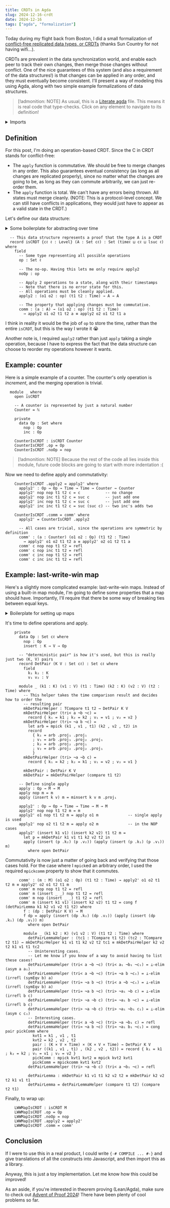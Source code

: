 ```yaml
---
title: CRDTs in Agda
slug: 2024-12-16-crdt
date: 2024-12-16
tags: ["agda", "formalization"]
---
```


Today during my flight back from Boston, I did a small formalization of [conflict-free replicated data types, or CRDTs][crdt] (thanks Sun Country for not having wifi...).

CRDTs are prevalent in the data synchronization world, and enable each peer to track their own changes, then merge those changes without conflict.
One of the nice guarantees of this system (and also a requirement of the data structures!) is that changes can be applied in any order, and they must eventually become consistent.
I'll present a way of modeling this using Agda, along with two simple example formalizations of data structures.

[crdt]: https://en.wikipedia.org/wiki/Conflict-free_replicated_data_type

> [!admonition: NOTE]
> As usual, this is a [Literate agda][lagda] file.
> This means it is real code that type-checks.
> Click on any element to navigate to its definition!

[lagda]: https://agda.readthedocs.io/en/latest/tools/literate-programming.html

<details>
  <summary>Imports</summary>

```
module 2024-12-16-crdt where

open import Agda.Primitive
open import Data.List using (List; _∷_; [])
open import Data.Nat using (ℕ; suc)
open import Data.Product
open import Data.Bool using (true; false)
open import Data.Unit using ()
open import Data.Empty
open import Function
open import Relation.Binary.Bundles
open import Relation.Binary.Definitions
open import Relation.Binary.Consequences
open import Relation.Binary.Structures
import Relation.Binary.PropositionalEquality as Eq
open import Relation.Binary.PropositionalEquality hiding (isEquivalence; isDecEquivalence)
open Eq.≡-Reasoning
open import Relation.Nullary.Decidable
open import Relation.Nullary.Negation
open import Relation.Nullary.Reflects
```

</details>

## Definition

For this post, I'm doing an operation-based CRDT.
Since the C in CRDT stands for conflict-free:

- The `apply` function is commutative.
  We should be free to merge changes in any order.
  This also guarantees eventual consistency (as long as all changes are replicated properly), since no matter what the changes are going to be, as long as they can commute arbitrarily, we can just re-order them.
- The `apply` function is total.
  We can't have any errors being thrown.
  All states must merge cleanly.
  (NOTE: This is a protocol-level concept. We can still have conflicts in applications, they would just have to appear as a valid state in the CRDT.)

Let's define our data structure:

<details>
  <summary>Some boilerplate for abstracting over time</summary>

```
-- ignore the levels, they are there so `Time` can be abstracted over
module _ {ℓ cℓ timeℓ timeℓ₁ timeℓ₂ : Level} (TimeOrder : StrictTotalOrder timeℓ timeℓ₁ timeℓ₂) where
  open StrictTotalOrder (TimeOrder)
    using (compare; _<_; _≈_; _>_; asym; irrefl; isDecEquivalence)
    renaming (Carrier to Time)
  open IsDecEquivalence (isDecEquivalence) using () renaming (sym to symEqv)

  TCompare : Time → Time → Set (timeℓ₁ ⊔ timeℓ₂)
  TCompare t1 t2 = Tri (t1 < t2) (t1 ≈ t2) (t1 > t2)
```

</details>

```
  -- This data structure represents a proof that the type A is a CRDT
  record isCRDT {cℓ ℓ : Level} (A : Set cℓ) : Set (timeℓ ⊔ cℓ ⊔ lsuc ℓ) where
    field
      -- Some type representing all possible operations
      op : Set ℓ

      -- The no-op. Having this lets me only require apply2
      noOp : op

      -- Apply 2 operations to a state, along with their timestamps
      -- Note that there is no error state for this.
      -- All operations must be cleanly applied.
      apply2 : (o1 o2 : op) (t1 t2 : Time) → A → A

      -- The property that applying changes must be commutative.
      comm : (a : A) → (o1 o2 : op) (t1 t2 : Time)
        → apply2 o1 o2 t1 t2 a ≡ apply2 o2 o1 t2 t1 a
```

I think in reality it would be the job of `op` to store the time, rather than the entire `isCRDT`, but this is the way I wrote it :sob:

Another note is, I required `apply2` rather than just `apply` taking a single operation, because I have to express the fact that the data structure can choose to reorder my operations however it wants.

## Example: counter

Here is a simple example of a counter. The counter's only operation is _increment_, and the merging operation is trivial.

```
  module _ where
    open isCRDT

    -- A counter is represented by just a natural number
    Counter = ℕ

    private
      data Op : Set where
        nop : Op
        inc : Op

    CounterIsCRDT : isCRDT Counter
    CounterIsCRDT .op = Op
    CounterIsCRDT .noOp = nop
```

> [!admonition: NOTE]
> Because the rest of the code all lies inside this module, future code blocks are going to start with more indentation :(

Now we need to define apply and commutativity:

```
    CounterIsCRDT .apply2 = apply2' where
      apply2' : Op → Op → Time → Time → Counter → Counter
      apply2' nop nop t1 t2 c = c           -- no change
      apply2' nop inc t1 t2 c = suc c       -- just add one
      apply2' inc nop t1 t2 c = suc c       -- just add one
      apply2' inc inc t1 t2 c = suc (suc c) -- two inc's adds two

    CounterIsCRDT .comm = comm' where
      apply2' = CounterIsCRDT .apply2

      -- All cases are trivial, since the operations are symmetric by definition
      comm' : (a : Counter) (o1 o2 : Op) (t1 t2 : Time)
        → apply2' o1 o2 t1 t2 a ≡ apply2' o2 o1 t2 t1 a
      comm' c nop nop t1 t2 = refl
      comm' c nop inc t1 t2 = refl
      comm' c inc nop t1 t2 = refl
      comm' c inc inc t1 t2 = refl
```

## Example: last-write-win map

Here's a slightly more complicated example: last-write-win maps.
Instead of using a built-in map module, I'm going to define some properties that a map should have.
Importantly, I'll require that there be some way of breaking ties between equal keys.

<details>
  <summary>Boilerplate for setting up maps</summary>

```
  record isMap (M K V : Set cℓ) : Set (cℓ ⊔ timeℓ) where
    constructor mkIsMap
    field
      mget : M → K → V
      mext : (m1 m2 : M) → ((k : K) → mget m1 k ≡ mget m2 k) → m1 ≡ m2
      minsert : (k : K) (v : V) (m : M) → Σ M (λ m' → mget m' k ≡ v)

      -- These functions are used to arbitrarily order two choices in case the time _and_ keys collide
      -- It must be deterministic
      mpick : (kvt1 kvt2 : K × V × Time) → (K × V × Time) × (K × V × Time)
      mpickcomm : (kvt1 kvt2 : K × V × Time) → mpick kvt1 kvt2 ≡ mpick kvt2 kvt1

  MapType : (K V : Set cℓ) → Set (lsuc cℓ ⊔ timeℓ)
  MapType K V = Σ (Set cℓ) (λ M → isMap M K V)

  module _ (K V : Set cℓ) (Map : MapType K V) where
    open isCRDT

    M = Map .proj₁
    open isMap (Map .proj₂)
```

</details>

It's time to define operations and apply.

```
    private
      data Op : Set cℓ where
        nop : Op
        insert : K → V → Op

      -- "deterministic pair" is how it's used, but this is really just two (K, V) pairs
      record DetPair (K V : Set cℓ) : Set cℓ where
        field
          k₁ k₂ : K
          v₁ v₂ : V

      module _ (k1 : K) (v1 : V) (t1 : Time) (k2 : K) (v2 : V) (t2 : Time) where
        -- This helper takes the time comparison result and decides how to order the
        -- resulting pair
        mkDetPairHelper : TCompare t1 t2 → DetPair K V
        mkDetPairHelper (tri< a ¬b ¬c) =
          record { k₁ = k1 ; k₂ = k2 ; v₁ = v1 ; v₂ = v2 }
        mkDetPairHelper (tri≈ ¬a b ¬c) =
          let arb = mpick (k1 , v1 , t1) (k2 , v2 , t2) in
          record
            { k₁ = arb .proj₁ .proj₁
            ; v₁ = arb .proj₁ .proj₂ .proj₁
            ; k₂ = arb .proj₂ .proj₁
            ; v₂ = arb .proj₂ .proj₂ .proj₁
            }
        mkDetPairHelper (tri> ¬a ¬b c) =
          record { k₁ = k2 ; k₂ = k1 ; v₁ = v2 ; v₂ = v1 }

        mkDetPair : DetPair K V
        mkDetPair = mkDetPairHelper (compare t1 t2)

      -- Define single apply
      apply : Op → M → M
      apply nop m = m
      apply (insert k v) m = minsert k v m .proj₁

      apply2' : Op → Op → Time → Time → M → M
      apply2' nop nop t1 t2 m = m
      apply2' o1 nop t1 t2 m = apply o1 m             -- single apply is used
      apply2' nop o2 t1 t2 m = apply o2 m             -- in the NOP cases
      apply2' (insert k1 v1) (insert k2 v2) t1 t2 m =
        let p = mkDetPair k1 v1 t1 k2 v2 t2 in
        apply (insert (p .k₂) (p .v₂)) (apply (insert (p .k₁) (p .v₁)) m)
          where open DetPair
```

Commutativity is now just a matter of going back and verifying that those cases hold.
For the case where I `mpick`ed an arbitrary order, I used the required `mpickcomm` property to show that it commutes.

```
      comm' : (m : M) (o1 o2 : Op) (t1 t2 : Time) → apply2' o1 o2 t1 t2 m ≡ apply2' o2 o1 t2 t1 m
      comm' m nop nop t1 t2 = refl
      comm' m (insert _ _) nop t1 t2 = refl
      comm' m nop (insert _ _) t1 t2 = refl
      comm' m (insert k1 v1) (insert k2 v2) t1 t2 = cong f (detPairLemma k1 k2 v1 v2 t1 t2) where
        f : (dp : DetPair K V) → M
        f dp = apply (insert (dp .k₂) (dp .v₂)) (apply (insert (dp .k₁) (dp .v₁)) m)
          where open DetPair

        module _ (k1 k2 : K) (v1 v2 : V) (t1 t2 : Time) where
          detPairLemmaHelper : (tc1 : TCompare t1 t2) (tc2 : TCompare t2 t1) → mkDetPairHelper k1 v1 t1 k2 v2 t2 tc1 ≡ mkDetPairHelper k2 v2 t2 k1 v1 t1 tc2
          -- Uninteresting cases.
          -- Let me know if you know of a way to avoid having to list these cases!
          detPairLemmaHelper (tri< a ¬b ¬c) (tri< a₁ ¬b₁ ¬c₁) = ⊥-elim (asym a a₁)
          detPairLemmaHelper (tri< a ¬b ¬c) (tri≈ ¬a b ¬c₁) = ⊥-elim (irrefl (symEqv b) a)
          detPairLemmaHelper (tri≈ ¬a b ¬c) (tri< a ¬b ¬c₁) = ⊥-elim (irrefl (symEqv b) a)
          detPairLemmaHelper (tri≈ ¬a b ¬c) (tri> ¬a₁ ¬b c) = ⊥-elim (irrefl b c)
          detPairLemmaHelper (tri> ¬a ¬b c) (tri≈ ¬a₁ b ¬c) = ⊥-elim (irrefl b c)
          detPairLemmaHelper (tri> ¬a ¬b c) (tri> ¬a₁ ¬b₁ c₁) = ⊥-elim (asym c c₁)
          -- Interesting cases.
          detPairLemmaHelper (tri< a ¬b ¬c) (tri> ¬a ¬b₁ c) = refl
          detPairLemmaHelper (tri≈ ¬a b ¬c) (tri≈ ¬a₁ b₁ ¬c₁) = cong pair pickComm where
            kvt1 = k1 , v1 , t1
            kvt2 = k2 , v2 , t2
            pair : (K × V × Time) × (K × V × Time) → DetPair K V
            pair ((k1 , v1 , t1) , (k2 , v2 , t2)) = record { k₁ = k1 ; k₂ = k2 ; v₁ = v1 ; v₂ = v2 }
            pickComm : mpick kvt1 kvt2 ≡ mpick kvt2 kvt1
            pickComm = mpickcomm kvt1 kvt2
          detPairLemmaHelper (tri> ¬a ¬b c) (tri< a ¬b₁ ¬c) = refl

          detPairLemma : mkDetPair k1 v1 t1 k2 v2 t2 ≡ mkDetPair k2 v2 t2 k1 v1 t1
          detPairLemma = detPairLemmaHelper (compare t1 t2) (compare t2 t1)
```

Finally, to wrap up:

```
    LWWMapIsCRDT : isCRDT M
    LWWMapIsCRDT .op = Op
    LWWMapIsCRDT .noOp = nop
    LWWMapIsCRDT .apply2 = apply2'
    LWWMapIsCRDT .comm = comm'
```

## Conclusion

If I were to use this in a real product, I could write `{-# COMPILE ... #-}` and give
translations of all the constructs into Javascript, and then import this as a library.

Anyway, this is just a toy implementation.
Let me know how this could be improved!

As an aside, if you're interested in theorem proving (Lean/Agda), make sure to check out [Advent of Proof 2024][AOP]!
There have been plenty of cool problems so far.

[aop]: https://typesig.pl/lean/agda/events/2024/12/12/advent-of-proof-2024.html
